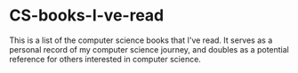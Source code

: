 # CS-books-I-ve-read

This is a list of the computer science books that I've read. It serves as a personal record of my computer science journey, and doubles as a potential reference for others interested in computer science.
